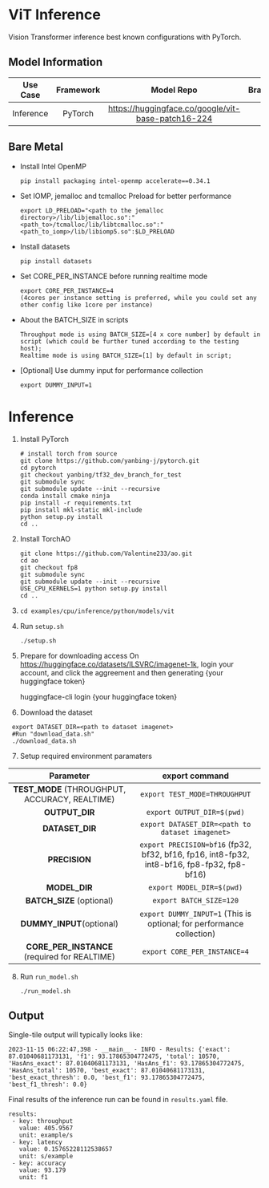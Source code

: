 # ViT Inference

Vision Transformer inference best known configurations with PyTorch.

## Model Information

| **Use Case** | **Framework** | **Model Repo** | **Branch/Commit/Tag** | **Optional Patch** |
|:---:| :---: |:--------------:|:---------------------:|:------------------:|
|  Inference   |    PyTorch    |       https://huggingface.co/google/vit-base-patch16-224        |           -           |         -          |

## Bare Metal
* Install Intel OpenMP
  ```
  pip install packaging intel-openmp accelerate==0.34.1
  ```
* Set IOMP, jemalloc and tcmalloc Preload for better performance
  ```
  export LD_PRELOAD="<path to the jemalloc directory>/lib/libjemalloc.so":"<path_to>/tcmalloc/lib/libtcmalloc.so":"<path_to_iomp>/lib/libiomp5.so":$LD_PRELOAD
  ```

* Install datasets
  ```
  pip install datasets
  ```

* Set CORE_PER_INSTANCE before running realtime mode
  ```
  export CORE_PER_INSTANCE=4
  (4cores per instance setting is preferred, while you could set any other config like 1core per instance)
  ```

* About the BATCH_SIZE in scripts
  ```
  Throughput mode is using BATCH_SIZE=[4 x core number] by default in script (which could be further tuned according to the testing host);
  Realtime mode is using BATCH_SIZE=[1] by default in script;
  ```

* [Optional] Use dummy input for performance collection
  ```
  export DUMMY_INPUT=1
  ```

# Inference
1. Install PyTorch
    ```
    # install torch from source
    git clone https://github.com/yanbing-j/pytorch.git
    cd pytorch
    git checkout yanbing/tf32_dev_branch_for_test
    git submodule sync
    git submodule update --init --recursive
    conda install cmake ninja
    pip install -r requirements.txt
    pip install mkl-static mkl-include
    python setup.py install
    cd ..
    ```
2. Install TorchAO
    ```
    git clone https://github.com/Valentine233/ao.git
    cd ao
    git checkout fp8
    git submodule sync
    git submodule update --init --recursive
    USE_CPU_KERNELS=1 python setup.py install
    cd ..
    ```
3. `cd examples/cpu/inference/python/models/vit`
4. Run `setup.sh`
    ```
    ./setup.sh
    ```
5. Prepare for downloading access
    On https://huggingface.co/datasets/ILSVRC/imagenet-1k, login your account, and click the aggreement and then generating {your huggingface token}

    huggingface-cli login
    {your huggingface token}
6. Download the dataset
  ```
   export DATASET_DIR=<path to dataset imagenet>
   #Run "download_data.sh"
   ./download_data.sh
  ```
7. Setup required environment paramaters

| **Parameter**                |                                  **export command**                                  |
|:---------------------------:|:------------------------------------------------------------------------------------:|
| **TEST_MODE** (THROUGHPUT, ACCURACY, REALTIME)              | `export TEST_MODE=THROUGHPUT`                  |
| **OUTPUT_DIR**               |                               `export OUTPUT_DIR=$(pwd)`                               |
| **DATASET_DIR**          |  `export DATASET_DIR=<path to dataset imagenet>`    |
| **PRECISION**     |                  `export PRECISION=bf16` (fp32, bf32, bf16, fp16, int8-fp32, int8-bf16, fp8-fp32, fp8-bf16) |
| **MODEL_DIR**               |                               `export MODEL_DIR=$(pwd)`                               |
| **BATCH_SIZE** (optional)    |                               `export BATCH_SIZE=120`                                |
| **DUMMY_INPUT**(optional)     |     `export DUMMY_INPUT=1` (This is optional; for performance collection)    |
| **CORE_PER_INSTANCE** (required for REALTIME)    |                               `export CORE_PER_INSTANCE=4`                                |
8. Run `run_model.sh`
    ```
    ./run_model.sh
    ```
## Output

Single-tile output will typically looks like:

```
2023-11-15 06:22:47,398 - __main__ - INFO - Results: {'exact': 87.01040681173131, 'f1': 93.17865304772475, 'total': 10570, 'HasAns_exact': 87.01040681173131, 'HasAns_f1': 93.17865304772475, 'HasAns_total': 10570, 'best_exact': 87.01040681173131, 'best_exact_thresh': 0.0, 'best_f1': 93.17865304772475, 'best_f1_thresh': 0.0}
```
Final results of the inference run can be found in `results.yaml` file.
```
results:
 - key: throughput
   value: 405.9567
   unit: example/s
 - key: latency
   value: 0.15765228112538657
   unit: s/example
 - key: accuracy
   value: 93.179
   unit: f1
```
